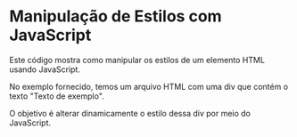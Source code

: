 # Manipulação de Estilos com JavaScript

Este código mostra como manipular os estilos de um elemento HTML usando JavaScript. 

No exemplo fornecido, temos um arquivo HTML com uma div que contém o texto "Texto de exemplo". 

O objetivo é alterar dinamicamente o estilo dessa div por meio do JavaScript.

